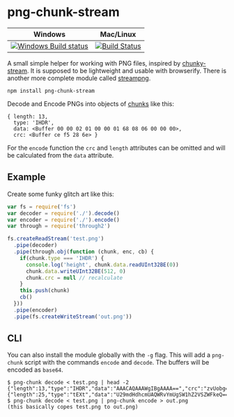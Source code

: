 # png-chunk-stream
Windows | Mac/Linux
------- | ---------
[![Windows Build status](http://img.shields.io/appveyor/ci/finnp/png-chunk-stream.svg)](https://ci.appveyor.com/project/finnp/png-chunk-stream/branch/master) | [![Build Status](https://travis-ci.org/finnp/png-chunk-stream.svg?branch=master)](https://travis-ci.org/finnp/png-chunk-stream)

A small simple helper for working with PNG files, inspired by [chunky-stream](https://www.npmjs.org/package/chunky-rice). 
It is supposed to be lightweight and usable with browserify.
There is another more complete module called [streampng](https://www.npmjs.org/package/streampng).

```
npm install png-chunk-stream
```
Decode and Encode PNGs into objects of [chunks](http://www.w3.org/TR/PNG/#11Chunks) like this:
```
{ length: 13,
  type: 'IHDR',
  data: <Buffer 00 00 02 01 00 00 01 68 08 06 00 00 00>,
  crc: <Buffer ce f5 28 6e> }
```

For the `encode` function the `crc` and `length` attributes can be omitted and will be
calculated from the `data` attribute.


## Example

Create some funky glitch art like this:

```js
var fs = require('fs')
var decoder = require('./').decode()
var encoder = require('./').encode()
var through = require('through2')

fs.createReadStream('test.png')
  .pipe(decoder)
  .pipe(through.obj(function (chunk, enc, cb) {
    if(chunk.type === 'IHDR') {
      console.log('height', chunk.data.readUInt32BE(0))
      chunk.data.writeUInt32BE(512, 0)
      chunk.crc = null // recalculate
    }
    this.push(chunk)
    cb()
  }))
  .pipe(encoder)
  .pipe(fs.createWriteStream('out.png'))
```

## CLI

You can also install the module globally with the `-g` flag. This will
add a `png-chunk` script with the commands `encode` and `decode`. The buffers
will be encoded as `base64`.

```
$ png-chunk decode < test.png | head -2
{"length":13,"type":"IHDR","data":"AAACAQAAAWgIBgAAAA==","crc":"zvUobg=="}
{"length":25,"type":"tEXt","data":"U29mdHdhcmUAQWRvYmUgSW1hZ2VSZWFkeQ==","crc":"ccllPA=="}
$ png-chunk decode < test.png | png-chunk encode > out.png
(this basically copes test.png to out.png)
```